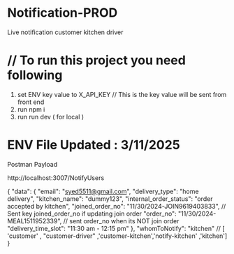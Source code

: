 # Notification-PROD
Live notification customer kitchen driver


# // To run this project you need following 

1) set ENV key value  to  X_API_KEY  // This is the key value will be sent from front end 
2) run npm i
3) run run dev ( for local )

# ENV File  Updated : 3/11/2025






Postman Payload 

http://localhost:3007/NotifyUsers

{
    "data": {
        "email": "syed5511@gmail.com",
        "delivery_type": "home delivery",
        "kitchen_name": "dummy123",
        "internal_order_status": "order accepted by kitchen",
        "joined_order_no": "11/30/2024-JOIN9619403833", // Sent key joined_order_no if updating join order 
        "order_no": "11/30/2024-MEAL1511952339", // sent order_no when its NOT join order
        "delivery_time_slot": "11:30 am - 12:15 pm"
    },
    "whomToNotify": "kitchen" // [ 'customer' , "customer-driver" ,'customer-kitchen','notify-kitchen' ,'kitchen']
}
